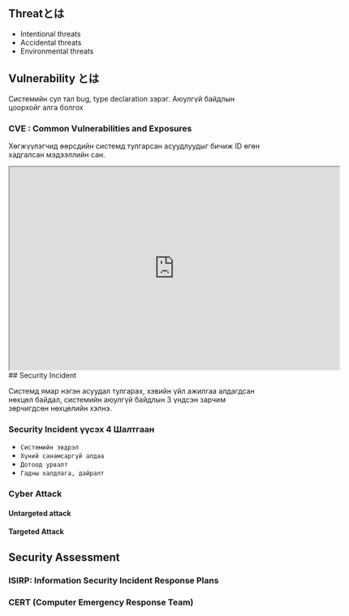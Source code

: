 ## Threatとは

- Intentional threats
- Accidental threats
- Environmental threats

## Vulnerability とは

Системийн сул тал bug, type declaration зэрэг. Аюулгүй байдлын цоорхойг алга болгох

### CVE : Common Vulnerabilities and Exposures

Хөгжүүлэгчид өөрсдийн системд тулгарсан асуудлуудыг бичиж ID өгөн хадгалсан мэдээллийн сан. 
<iframe src="https://www.cve.org" height="400" width="650"></iframe>
## Security Incident

Cистемд ямар нэгэн асуудал тулгарах, хэвийн үйл ажилгаа алдагдсан нөхцөл байдал, системийн аюулгүй байдлын 3 үндсэн зарчим зөрчигдсөн нөхцөлийн хэлнэ. 

### Security Incident үүсэх 4 Шалтгаан

- `Системийн эвдрэл`
- `Хүний санамсаргүй алдаа`
- `Дотоод урвалт`
- `Гадны халдлага, дайралт`

### Cyber Attack

#### Untargeted attack
#### Targeted Attack

## Security Assessment 

### ISIRP: Information Security Incident Response Plans

### CERT (Computer Emergency Response Team)